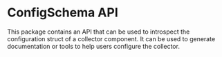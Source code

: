 # ConfigSchema API

This package contains an API that can be used to introspect the configuration
struct of a collector component. It can be used to generate documentation or
tools to help users configure the collector.
